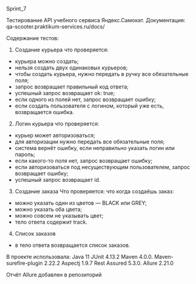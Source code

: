    S p r i n t _ 7 


Тестирование API учебного сервиса Яндекс.Самокат. 
Документация: qa-scooter.praktikum-services.ru/docs/

Содержание тестов:
1. Создание курьера
что проверяется:
- курьера можно создать;
- нельзя создать двух одинаковых курьеров;
- чтобы создать курьера, нужно передать в ручку все обязательные поля;
- запрос возвращает правильный код ответа;
- успешный запрос возвращает ok: true;
- если одного из полей нет, запрос возвращает ошибку;
- если создать пользователя с логином, который уже есть, возвращается ошибка.
2. Логин курьера
что проверяется:
- курьер может авторизоваться;
- для авторизации нужно передать все обязательные поля;
- система вернёт ошибку, если неправильно указать логин или пароль;
- если какого-то поля нет, запрос возвращает ошибку;
- если авторизоваться под несуществующим пользователем, запрос возвращает ошибку;
- успешный запрос возвращает id.
3. Создание заказа
Что проверяется:
что когда создаёшь заказ:
- можно указать один из цветов — BLACK или GREY;
- можно указать оба цвета;
- можно совсем не указывать цвет;
- тело ответа содержит track.
4. Список заказов
- в тело ответа возвращается список заказов.
  
В проекте использовала:
Java 11
JUnit 4.13.2
Maven 4.0.0.
Maven-surefire-plugin 2.22.2
Aspectj 1.9.7
Rest Assured 5.3.0.
Allure 2.21.0

Отчёт Allure добавлен в репозиторий 
 
 
